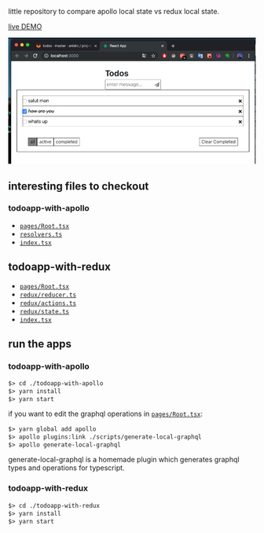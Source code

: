 
little repository to compare apollo local state vs redux local state.

[live DEMO](https://anisg.github.io/todoapp/)

![screenshot](./screenshot.png)

## interesting files to checkout

### todoapp-with-apollo

- [`pages/Root.tsx`](todoapp-with-apollo/src/pages/Root.tsx)
- [`resolvers.ts`](todoapp-with-apollo/src/resolvers.ts)
- [`index.tsx`](todoapp-with-apollo/src/index.tsx) 

## todoapp-with-redux

- [`pages/Root.tsx`](todoapp-with-redux/src/pages/Root.tsx)
- [`redux/reducer.ts`](todoapp-with-redux/src/redux/reducer.ts)
- [`redux/actions.ts`](todoapp-with-redux/src/redux/actions.ts)
- [`redux/state.ts`](todoapp-with-redux/src/redux/state.ts)
- [`index.tsx`](todoapp-with-apollo/src/index.tsx)


## run the apps

### todoapp-with-apollo

```
$> cd ./todoapp-with-apollo
$> yarn install
$> yarn start
```

if you want to edit the graphql operations in [`pages/Root.tsx`](todoapp-with-redux/src/pages/Root.tsx):

```
$> yarn global add apollo
$> apollo plugins:link ./scripts/generate-local-graphql
$> apollo generate-local-graphql
```

generate-local-graphql is a homemade plugin which generates graphql types and operations for typescript.


### todoapp-with-redux

```
$> cd ./todoapp-with-redux
$> yarn install
$> yarn start
```

